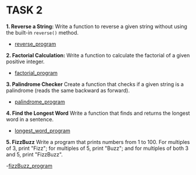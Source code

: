 # TASK 2

**1. Reverse a String:**
Write a function to reverse a given string without using the built-in `reverse()` method.

- [reverse_program]('./1.string_reverse.js)

**2. Factorial Calculation:**
Write a function to calculate the factorial of a given positive integer.

- [factorial_program]('./2.factorial.js')

**3. Palindrome Checker**
Create a function that checks if a given string is a palindrome (reads the same backward as forward).

- [palindrome_program]('./3.palindrome.js)

**4. Find the Longest Word**
Write a function that finds and returns the longest word in a sentence.

- [longest_word_program]('./4.longest_word.js)

**5. FizzBuzz**
Write a program that prints numbers from 1 to 100. For multiples of 3, print "Fizz"; for multiples of 5, print "Buzz"; and for multiples of both 3 and 5, print "FizzBuzz".

-[fizzBuzz_program]('./5.fizzBuzz.js)
